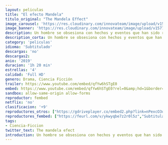 ```yaml
---
layout: peliculas
title: "El efecto Mandela"
titulo_original: "The Mandela Effect"
image_carousel: 'https://res.cloudinary.com/innovateam/image/upload/v1577500657/mandela-min_uhxzg7.jpg'
image_banner: 'https://res.cloudinary.com/innovateam/image/upload/v1577500661/maxresdefault_2_-min_1_iowcal.jpg'
description: Un hombre se obsesiona con hechos y eventos que han sido recordados colectivamente por miles de personas. Al creer que los fenómenos son el síntoma de algo más grande, su obsesión eventualmente lo lleva a cuestionarse la realidad misma.
description_corta: Un hombre se obsesiona con hechos y eventos que han sido recordados colectivamente por miles de personas. Al creer que los fenómenos son el síntoma de algo más grande, su obsesión eventualmente lo lleva a cuestionarse la realidad misma.
category: 'peliculas'
idioma: 'Subtitulado'
descargas: 'no'
descargas2:
anio: '2019'
duracion: '1h 20 min'
estrellas: '4'
calidad: 'Full HD'
genero: Drama, Ciencia Ficción
trailer: https://www.youtube.com/embed/qfYw6hSTgE0
embed: https://www.youtube.com/embed/qfYw6hSTgE0?rel=0&amp;hd=1&border=0&wmode=opaque&enablejsapi=1&modestbranding=1&controls=1&showinfo=1
sandbox: allow-same-origin allow-forms
reproductor: fembed
netflix: 'no'
clasificacion: '+9'
reproductores_otros: ["https://gdriveplayer.co/embed2.php?link=nPexcO3oVjnNngxyoqgYMg8kMdh44TVUX3uEnRpfx0RH81OIZH2fKwuU3G6GO8Vdznkm7eXyBA2VEj%252BBOQkXWc1g8Xv8hRmwOvfOMfjnqJ81WqPaB51jQu6q%252F4HFBC4hFcixw9P3do2N%252FTZNVGrLUHysGnw4Lz9AS2Q%252Fu9SldH6TGa5CsS2EX0iksi2abI9VhJCVo6%252BJr8UeDd3pIjjieI","Subtitulado"]
reproductores_fembed: ["https://feurl.com/v/ykwyqbe7z2r0l5z","Subtitulado","https://feurl.com/v/36j72im6meg4p40","Subtitulado"]
tags:
- Ciencia-Ficcion
twitter_text: The mandela efect
introduction: Un hombre se obsesiona con hechos y eventos que han sido recordados colectivamente por miles de personas. Al creer que los fenómenos son el síntoma de algo más grande, su obsesión eventualmente lo lleva a cuestionarse la realidad misma.
---
```













